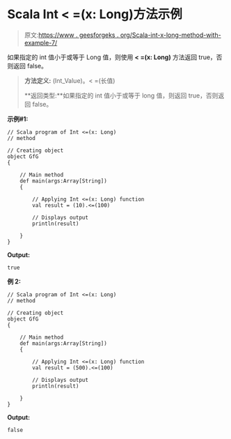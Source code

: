 # Scala Int < =(x: Long)方法示例

> 原文:[https://www . geesforgeks . org/Scala-int-x-long-method-with-example-7/](https://www.geeksforgeeks.org/scala-int-x-long-method-with-example-7/)

如果指定的 int 值小于或等于 Long 值，则使用 **< =(x: Long)** 方法返回 true，否则返回 false。

> **方法定义:** (Int_Value)。< =(长值)
> 
> **返回类型:**如果指定的 int 值小于或等于 long 值，则返回 true，否则返回 false。

**示例#1:**

```
// Scala program of Int <=(x: Long)
// method

// Creating object
object GfG
{ 

    // Main method
    def main(args:Array[String])
    {

        // Applying Int <=(x: Long) function
        val result = (10).<=(100)

        // Displays output
        println(result)

    }
} 
```

**Output:**

```
true

```

**例 2:**

```
// Scala program of Int <=(x: Long)
// method

// Creating object
object GfG
{ 

    // Main method
    def main(args:Array[String])
    {

        // Applying Int <=(x: Long) function
        val result = (500).<=(100)

        // Displays output
        println(result)

    }
} 
```

**Output:**

```
false

```